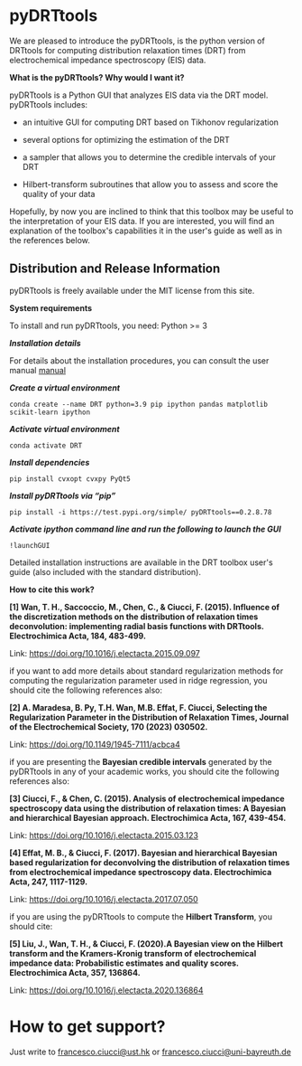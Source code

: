 # pyDRTtools

We are pleased to introduce the pyDRTtools, is the python version of DRTtools for computing distribution relaxation times (DRT) from electrochemical impedance spectroscopy (EIS) data. 

**What is the pyDRTtools? Why would I want it?**

pyDRTtools is a Python GUI that analyzes EIS data via the DRT model. pyDRTtools includes:

- an intuitive GUI for computing DRT based on Tikhonov regularization

- several options for optimizing the estimation of the DRT

- a sampler that allows you to determine the credible intervals of your DRT

- Hilbert-transform subroutines that allow you to assess and score the quality of your data

Hopefully, by now you are inclined to think that this toolbox may be useful to the interpretation of your EIS data. If you are interested, you will find an explanation of the toolbox's capabilities it in the user's guide as well as in the references below.

## Distribution and Release Information

pyDRTtools is freely available under the MIT license from this site.

**System requirements**

To install and run pyDRTtools, you need: Python >= 3

***Installation details***

For details about the installation procedures, you can consult the user manual [manual](manual)

***Create a virtual environment***
```
conda create --name DRT python=3.9 pip ipython pandas matplotlib scikit-learn ipython
```
***Activate virtual environment***
```
conda activate DRT
```
***Install dependencies***
```
pip install cvxopt cvxpy PyQt5
```
***Install pyDRTtools via “pip”***
```
pip install -i https://test.pypi.org/simple/ pyDRTtools==0.2.8.78
```
***Activate ipython command line and run the following to launch the GUI***
```
!launchGUI
```
Detailed installation instructions are available in the DRT toolbox user's guide (also included with the standard distribution).

**How to cite this work?**

**[1] Wan, T. H., Saccoccio, M., Chen, C., & Ciucci, F. (2015). Influence of the discretization methods on the distribution of relaxation times deconvolution: implementing radial basis functions with DRTtools. Electrochimica Acta, 184, 483-499.**

Link: https://doi.org/10.1016/j.electacta.2015.09.097

if you want to add more details about standard regularization methods for computing the regularization parameter used in ridge regression, you should cite the following references also:

**[2] A. Maradesa, B. Py, T.H. Wan, M.B. Effat, F. Ciucci, Selecting the Regularization Parameter in the Distribution of Relaxation Times, Journal of the Electrochemical Society, 170 (2023) 030502.**

Link: https://doi.org/10.1149/1945-7111/acbca4

if you are presenting the **Bayesian credible intervals** generated by the pyDRTtools in any of your academic works, you should cite the following references also:

**[3] Ciucci, F., & Chen, C. (2015). Analysis of electrochemical impedance spectroscopy data using the distribution of relaxation times: A Bayesian and hierarchical Bayesian approach. Electrochimica Acta, 167, 439-454.**

Link: https://doi.org/10.1016/j.electacta.2015.03.123

**[4] Effat, M. B., & Ciucci, F. (2017). Bayesian and hierarchical Bayesian based regularization for deconvolving the distribution of relaxation times from electrochemical impedance spectroscopy data. Electrochimica Acta, 247, 1117-1129.**

Link: https://doi.org/10.1016/j.electacta.2017.07.050

if you are using the pyDRTtools to compute the **Hilbert Transform**, you should cite:

**[5] Liu, J., Wan, T. H., & Ciucci, F. (2020).A Bayesian view on the Hilbert transform and the Kramers-Kronig transform of electrochemical impedance data: Probabilistic estimates and quality scores. Electrochimica Acta, 357, 136864.**

Link: https://doi.org/10.1016/j.electacta.2020.136864


# **How to get support?**

Just write to francesco.ciucci@ust.hk or francesco.ciucci@uni-bayreuth.de
